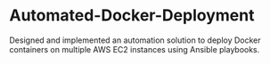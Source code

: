 # Automated-Docker-Deployment
Designed and implemented an automation solution to deploy Docker containers on multiple AWS EC2 instances using Ansible playbooks.
